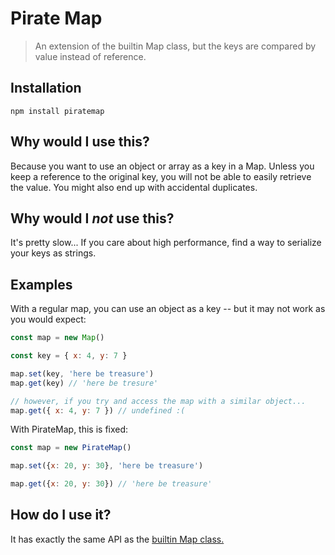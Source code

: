 # Pirate Map

> An extension of the builtin Map class, but the keys are compared by value instead of reference.

## Installation

```shell
npm install piratemap
```

## Why would I use this?

Because you want to use an object or array as a key in a Map. Unless you keep a
reference to the original key, you will not be able to easily retrieve the
value. You might also end up with accidental duplicates.

## Why would I _not_ use this?

It's pretty slow... If you care about high performance, find a way to serialize
your keys as strings.

## Examples

With a regular map, you can use an object as a key -- but it may not work as
you would expect:

```javascript
const map = new Map()

const key = { x: 4, y: 7 }

map.set(key, 'here be treasure')
map.get(key) // 'here be tresure'

// however, if you try and access the map with a similar object...
map.get({ x: 4, y: 7 }) // undefined :(
```

With PirateMap, this is fixed:

```javascript
const map = new PirateMap()

map.set({x: 20, y: 30}, 'here be treasure')

map.get({x: 20, y: 30}) // 'here be treasure'
```

## How do I use it?

It has exactly the same API as the [builtin Map
class.](https://developer.mozilla.org/en/docs/Web/JavaScript/Reference/Global_Objects/Map)
